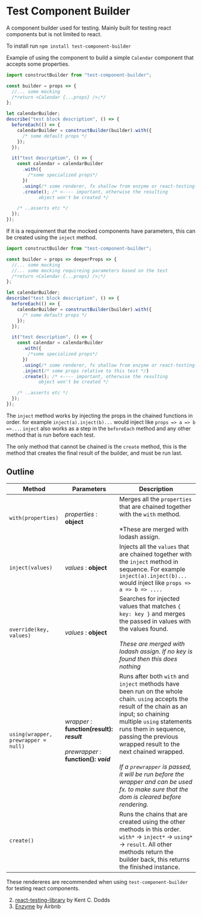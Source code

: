 # Test Component Builder

A component builder used for testing. Mainly built for testing react components but is not limited to react.

To install run `npm install test-component-builder`

Example of using the component to build a simple `Calendar` component that accepts some properties.

```js
import constructBuilder from "test-component-builder";

const builder = props => {
  //... some mocking
  /*return <Calendar {...props} />;*/
};

let calendarBuilder;
describe("test block description", () => {
  beforeEach(() => {
    calendarBuilder = constructBuilder(builder).with({
      /* some default props */
    });
  });

  it("test description", () => {
    const calendar = calendarBuilder
      .with({
        /*some specialized props*/
      })
      .using(/* some renderer, fx shallow from enzyme or react-testing-library */)
      .create(); /* <---- important, otherwise the resulting 
            object won't be created */

    /* ..asserts etc */
  });
});
```

If it is a requirement that the mocked components have parameters, this can be created using the `inject` method.

```js
import constructBuilder from "test-component-builder";

const builder = props => deeperProps => {
  //... some mocking
  //... some mocking requireing parameters based on the test
  /*return <Calendar {...props} />;*/
};

let calendarBuilder;
describe("test block description", () => {
  beforeEach(() => {
    calendarBuilder = constructBuilder(builder).with({
      /* some default props */
    });
  });

  it("test description", () => {
    const calendar = calendarBuilder
      .with({
        /*some specialized props*/
      })
      .using(/* some renderer, fx shallow from enzyme or react-testing-library */)
      .inject(/* some props relative to this test */)
      .create(); /* <---- important, otherwise the resulting 
            object won't be created */

    /* ..asserts etc */
  });
});
```

The `inject` method works by injecting the props in the chained functions in order. for example `inject(a).inject(b)...` would inject like `props => a => b =>...`. `inject` also works as a step in the `beforeEach` method and any other method that is run before each test.

The only method that cannot be chained is the `create` method, this is the method that creates the final result of the builder, and must be run last.

## Outline

| Method                              | Parameters                                                                                | Description                                                                                                                                                                                                                                                                                                                                                                                                             |
| ----------------------------------- | ----------------------------------------------------------------------------------------- | ----------------------------------------------------------------------------------------------------------------------------------------------------------------------------------------------------------------------------------------------------------------------------------------------------------------------------------------------------------------------------------------------------------------------- |
| `with(properties)`                  | _properties_ : **object**                                                                 | Merges all the `properties` that are chained together with the `with` method. <br><br>\*These are merged with lodash assign.                                                                                                                                                                                                                                                                                            |
| `inject(values)`                    | _values_ : **object**                                                                     | Injects all the `values` that are chained together with the `inject` method in sequence. For example `inject(a).inject(b)...` would inject like `props => a => b => ....`                                                                                                                                                                                                                                               |
| `override(key, values)`             | _values_ : **object**                                                                     | Searches for injected values that matches `{ key: key }` and merges the passed in values with the values found. <br><br>_These are merged with lodash assign. If no key is found then this does nothing_                                                                                                                                                                                                                |
| `using(wrapper, prewrapper = null)` | _wrapper_ : **function(result): _result_** <br><br> _prewrapper_ : **function(): _void_** | Runs after both `with` and `inject` methods have been run on the whole chain. `using` accepts the result of the chain as an input; so chaining multiple `using` statements runs them in sequence, passing the previous wrapped result to the next chained wrapped. <br><br> _If a `prewrapper` is passed, it will be run before the wrapper and can be used fx. to make sure that the dom is cleared before rendering._ |
| `create()`                          |                                                                                           | Runs the chains that are created using the other methods in this order. `with*` -> `inject*` -> `using*` -> `result`. All other methods return the builder back, this returns the finished instance.                                                                                                                                                                                                                    |

These rendereres are recommended when using `test-component-builder` for testing react components.

2. [react-testing-library](https://github.com/kentcdodds/react-testing-library) by Kent C. Dodds
1. [Enzyme](https://github.com/airbnb/enzyme) by Airbnb
